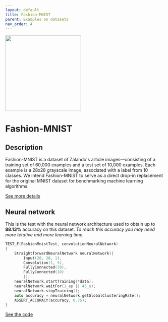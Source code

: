 ```yaml
---
layout: default
title: Fashion-MNIST
parent: Examples on datasets
nav_order: 4
---
```


<p >
    <img src="{{site.baseurl}}/assets/images/examples/fashion_mnist.jpg" att="Fashion-MNIST" width="240px" class="center"/>
</p>

# Fashion-MNIST

## Description

Fashion-MNIST is a dataset of Zalando's article images—consisting of a training set of 60,000 examples and a test set of 10,000 examples. Each example is a 28x28 grayscale image, associated with a label from 10 classes. We intend Fashion-MNIST to serve as a direct drop-in replacement for the original MNIST dataset for benchmarking machine learning algorithms.

[See more details](https://github.com/zalandoresearch/fashion-mnist)

## Neural network 

This is the test with the neural network architecture used to obtain up to **88.13%** accuracy on this dataset.
_To reach this accuracy you may need more tetative and more learning time._


```cpp
TEST_F(FashionMnistTest, convolutionNeuralNetwork)
{
    StraightforwardNeuralNetwork neuralNetwork({
        Input(28, 28, 1),
        Convolution(1, 5),
        FullyConnected(70),
        FullyConnected(10)
        });
    neuralNetwork.startTraining(*data);
    neuralNetwork.waitFor(1_ep || 45_s);
    neuralNetwork.stopTraining();
    auto accuracy = neuralNetwork.getGlobalClusteringRate();
    ASSERT_ACCURACY(accuracy, 0.75);
}
```

[See the code](https://github.com/MatthieuHernandez/StraightforwardNeuralNetwork/blob/master/tests/dataset_tests/Fashion-MNIST/FashionMnistTest.cpp)